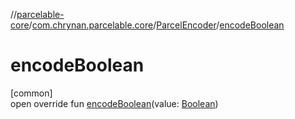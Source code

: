 //[parcelable-core](../../../index.md)/[com.chrynan.parcelable.core](../index.md)/[ParcelEncoder](index.md)/[encodeBoolean](encode-boolean.md)

# encodeBoolean

[common]\
open override fun [encodeBoolean](encode-boolean.md)(value: [Boolean](https://kotlinlang.org/api/latest/jvm/stdlib/kotlin/-boolean/index.html))
